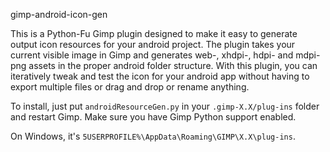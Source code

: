 gimp-android-icon-gen

This is a Python-Fu Gimp plugin designed to make it easy to generate output icon resources for your android project. The plugin takes your current visible image in Gimp and generates web-, xhdpi-, hdpi- and mdpi- png assets in the proper android folder structure. With this plugin, you can iteratively tweak and test the icon for your android app without having to export multiple files or drag and drop or rename anything.

To install, just put `androidResourceGen.py` in your `.gimp-X.X/plug-ins` folder and restart Gimp. Make sure you have Gimp Python support enabled.

On Windows, it's `5USERPROFILE%\AppData\Roaming\GIMP\X.X\plug-ins`.
